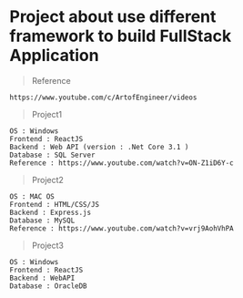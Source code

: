 # Project about use different framework to build FullStack Application

> Reference
```
https://www.youtube.com/c/ArtofEngineer/videos
```

> Project1
```
OS : Windows
Frontend : ReactJS
Backend : Web API (version : .Net Core 3.1 )
Database : SQL Server
Reference : https://www.youtube.com/watch?v=ON-Z1iD6Y-c
```

> Project2
```
OS : MAC OS
Frontend : HTML/CSS/JS
Backend : Express.js
Database : MySQL
Reference : https://www.youtube.com/watch?v=vrj9AohVhPA 
```

> Project3
```
OS : Windows
Frontend : ReactJS
Backend : WebAPI
Database : OracleDB
```